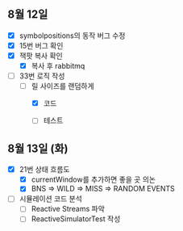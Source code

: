 
## 8월 12일

- [x] symbolpositions의 동작 버그 수정
- [x] 15번 버그 확인
- [x] 잭팟 복사 확인
	- [x] 복사 후 rabbitmq
- [ ] 33번 로직 작성
	- [ ] 릴 사이즈를 랜덤하게
		- [x] 코드
		- [ ] 테스트


## 8월 13일 (화)

- [x] 21번 상태 흐름도
	- [x] currentWindow를 추가하면 좋을 곳 의논
	- [x] BNS => WILD => MISS => RANDOM EVENTS
- [ ] 시뮬레이션 코드 분석
	- [ ] Reactive Streams 파악
	- [ ] ReactiveSimulatorTest 작성
